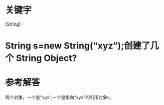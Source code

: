 # 关键字

[String]

# String s=new String(“xyz”);创建了几个 String Object? 

# 参考解答

两个对象，一个是"xyx",一个是指向"xyx"的引用对象s。
